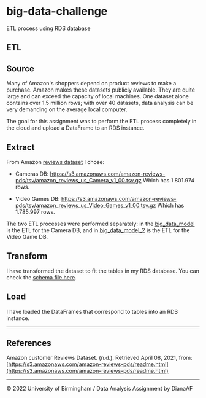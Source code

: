 # big-data-challenge
ETL process using RDS database

## ETL

## Source

Many of Amazon's shoppers depend on product reviews to make a purchase. Amazon makes these datasets publicly available. They are quite large and can exceed the capacity of local machines. One dataset alone contains over 1.5 million rows; with over 40 datasets, data analysis can be very demanding on the average local computer. 

The goal for this assignment was to perform the ETL process completely in the cloud and upload a DataFrame to an RDS instance.

## Extract

From Amazon [reviews dataset](https://s3.amazonaws.com/amazon-reviews-pds/tsv/index.txt) I chose:

* Cameras DB: https://s3.amazonaws.com/amazon-reviews-pds/tsv/amazon_reviews_us_Camera_v1_00.tsv.gz
  Which has 1.801.974 rows.

* Video Games DB: https://s3.amazonaws.com/amazon-reviews-pds/tsv/amazon_reviews_us_Video_Games_v1_00.tsv.gz
  Which has 1.785.997 rows.

The two ETL processes were performed separately: in the [big_data_model](/big_data_model.ipynb) is the ETL for the Camera DB, and in [big_data_model_2](/big_data_model_2.ipynb) is the ETL for the Video Game DB.

## Transform 

I have transformed the dataset to fit the tables in my RDS database. You can check the [schema file here](/schema.sql). 


## Load

I have loaded the DataFrames that correspond to tables into an RDS instance.



- - -

## References

Amazon customer Reviews Dataset. (n.d.). Retrieved April 08, 2021, from: [https://s3.amazonaws.com/amazon-reviews-pds/readme.html](https://s3.amazonaws.com/amazon-reviews-pds/readme.html)

- - -

© 2022 University of Birmingham / Data Analysis Assignment by DianaAF	
